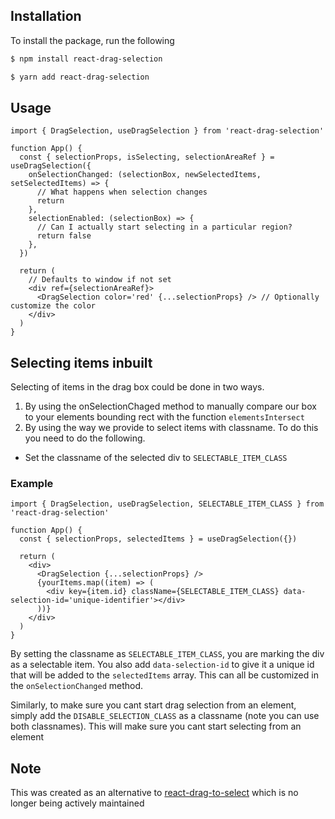 ## Installation

To install the package, run the following

```bash
$ npm install react-drag-selection
```

```bash
$ yarn add react-drag-selection
```

## Usage

```tsx
import { DragSelection, useDragSelection } from 'react-drag-selection'

function App() {
  const { selectionProps, isSelecting, selectionAreaRef } = useDragSelection({
    onSelectionChanged: (selectionBox, newSelectedItems, setSelectedItems) => {
      // What happens when selection changes
      return
    },
    selectionEnabled: (selectionBox) => {
      // Can I actually start selecting in a particular region?
      return false
    },
  })

  return (
    // Defaults to window if not set
    <div ref={selectionAreaRef}>
      <DragSelection color='red' {...selectionProps} /> // Optionally customize the color
    </div>
  )
}
```

## Selecting items inbuilt

Selecting of items in the drag box could be done in two ways.

1. By using the onSelectionChaged method to manually compare our box to your elements bounding rect with the function `elementsIntersect`
2. By using the way we provide to select items with classname. To do this you need to do the following.

- Set the classname of the selected div to `SELECTABLE_ITEM_CLASS`

### Example

```tsx
import { DragSelection, useDragSelection, SELECTABLE_ITEM_CLASS } from 'react-drag-selection'

function App() {
  const { selectionProps, selectedItems } = useDragSelection({})

  return (
    <div>
      <DragSelection {...selectionProps} />
      {yourItems.map((item) => (
        <div key={item.id} className={SELECTABLE_ITEM_CLASS} data-selection-id='unique-identifier'></div>
      ))}
    </div>
  )
}
```

By setting the classname as `SELECTABLE_ITEM_CLASS`, you are marking the div as a selectable item. You also add `data-selection-id` to give it a unique id that will be added to the `selectedItems` array. This can all be customized in the `onSelectionChanged` method.

Similarly, to make sure you cant start drag selection from an element, simply add the `DISABLE_SELECTION_CLASS` as a classname (note you can use both classnames). This will make sure you cant start selecting from an element

## Note

This was created as an alternative to [react-drag-to-select](https://www.npmjs.com/package/react-drag-to-select) which is no longer being actively maintained
